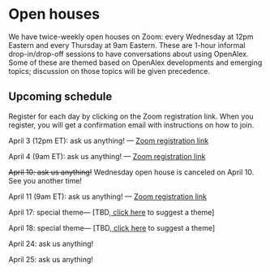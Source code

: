 # Open houses

We have twice-weekly open houses on Zoom: every Wednesday at 12pm Eastern and every Thursday at 9am Eastern. These are 1-hour informal drop-in/drop-off sessions to have conversations about using OpenAlex. Some of these are themed based on OpenAlex developments and emerging topics; discussion on those topics will be given precedence.

## Upcoming schedule

Register for each day by clicking on the Zoom registration link. When you register, you will get a confirmation email with instructions on how to join.

April 3 (12pm ET): ask us anything! — [Zoom registration link](https://zoom.us/meeting/register/tJ0tcOqrpjkjHNf10bjuRrZGnHXTisuhe7nZ)

April 4 (9am ET): ask us anything! — [Zoom registration link](https://zoom.us/meeting/register/tJYtdO6gqD8qGNFVMNL6vI9iooRw22tl8DbL)

~~April 10: ask us anything!~~ Wednesday open house is canceled on April 10. See you another time!

April 11 (9am ET): ask us anything! — [Zoom registration link](https://zoom.us/meeting/register/tJckcO-uqz0pHdVIDTqjUlNwS6adjkh0DF0H)

April 17: special theme— \[TBD,[ click here](https://openalex.org/feedback) to suggest a theme]

April 18: special theme— \[TBD,[ click here](https://openalex.org/feedback) to suggest a theme]

April 24: ask us anything!

April 25: ask us anything!
